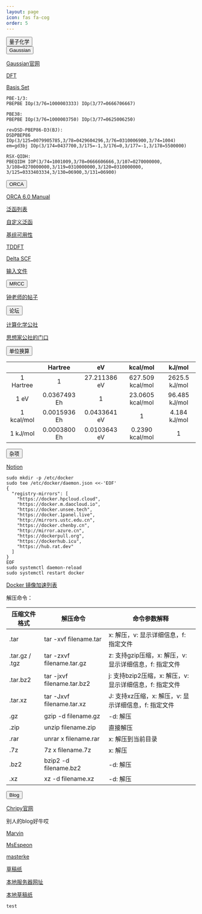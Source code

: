 ```yaml
---
layout: page
icon: fas fa-cog
order: 5
---
```

<div class="collapsible-section">
<button class="collapsible-btn">量子化学</button>
<div class="collapsible-content" markdown="1">

<div class="collapsible-section">
<button class="collapsible-btn">Gaussian</button>
<div class="collapsible-content" markdown="1">

[Gaussian官网](https://gaussian.com/gaussian16/)

[DFT](https://gaussian.com/DFT)

[Basis Set](https://gaussian.com/basissets/)

```
PBE-1/3:
PBEPBE IOp(3/76=1000003333) IOp(3/77=0666706667)

PBE38:
PBEPBE IOp(3/76=1000003750) IOp(3/77=0625006250)

revDSD-PBEP86-D3(BJ):
DSDPBEP86 IOp(3/125=0079905785,3/78=0429604296,3/76=0310006900,3/74=1004) em=gd3bj IOp(3/174=0437700,3/175=-1,3/176=0,3/177=-1,3/178=5500000)

RSX-QIDH:
PBEQIDH IOP(3/74=1001009,3/78=0666606666,3/107=0270000000,
3/108=0270000000,3/119=0310000000,3/120=0310000000,
3/125=0333403334,3/130=06900,3/131=06900)
```

</div>
</div>



<div class="collapsible-section">
<button class="collapsible-btn">ORCA</button>
<div class="collapsible-content" markdown="1">

[ORCA 6.0 Manual](https://www.faccts.de/docs/orca/6.0/manual/index.html)

[泛函列表](https://www.faccts.de/docs/orca/6.0/manual/contents/structure.html#density-functional-methods)

[自定义泛函](https://www.faccts.de/docs/orca/6.0/manual/contents/detailed/model.html#sec-model-dft-functionals-detailed)

[基组可用性](https://www.faccts.de/docs/orca/6.0/manual/contents/detailed/basisset.html#table-basisset-availability-detailed)

[TDDFT](https://www.faccts.de/docs/orca/6.0/manual/contents/detailed/tddft.html)

[Delta SCF](https://www.faccts.de/docs/orca/6.0/manual/contents/typical/energygradients.html#scf-and-symmetry)

[输入文件](https://sites.google.com/site/orcainputlibrary/)

</div>
</div>

<div class="collapsible-section">
<button class="collapsible-btn">MRCC</button>
<div class="collapsible-content" markdown="1">

[钟老师的帖子](http://bbs.keinsci.com/thread-29156-1-1.html)

</div>
</div>

<div class="collapsible-section">
<button class="collapsible-btn">论坛</button>
<div class="collapsible-content" markdown="1">

[计算化学公社](http://bbs.keinsci.com/forum.php)

[思想家公社的门口](http://sobereva.com/)

</div>
</div>

<div class="collapsible-section">
<button class="collapsible-btn">单位换算</button>
<div class="collapsible-content" markdown="1">

|            |   Hartree    |      eV      |     kcal/mol     |    kJ/mol     |
| :--------: | :----------: | :----------: | :--------------: | :-----------: |
| 1 Hartree  |      1       | 27.211386 eV | 627.509 kcal/mol | 2625.5 kJ/mol |
|    1 eV    | 0.0367493 Eh |      1       | 23.0605 kcal/mol | 96.485 kJ/mol |
| 1 kcal/mol | 0.0015936 Eh | 0.0433641 eV |        1         | 4.184 kJ/mol  |
|  1 kJ/mol  | 0.0003800 Eh | 0.0103643 eV | 0.2390 kcal/mol  |       1       |

</div>
</div>

</div>
</div>

<div class="collapsible-section">
<button class="collapsible-btn">杂项</button>
<div class="collapsible-content" markdown="1">

[Notion](https://zhuanlan.zhihu.com/p/614078488)

```
sudo mkdir -p /etc/docker
sudo tee /etc/docker/daemon.json <<-'EOF'
{
  "registry-mirrors": [
    "https://docker.hpcloud.cloud",
    "https://docker.m.daocloud.io",
    "https://docker.unsee.tech",
    "https://docker.1panel.live",
    "http://mirrors.ustc.edu.cn",
    "https://docker.chenby.cn",
    "http://mirror.azure.cn",
    "https://dockerpull.org",
    "https://dockerhub.icu",
    "https://hub.rat.dev"
  ]
}
EOF
sudo systemctl daemon-reload
sudo systemctl restart docker
```
[Docker 镜像加速列表](https://www.coderjia.cn/archives/dba3f94c-a021-468a-8ac6-e840f85867ea)

解压命令：

| 压缩文件格式 | 解压命令 | 命令参数解释 |
|--------------|----------|--------------|
| .tar | tar -xvf filename.tar | x: 解压，v: 显示详细信息，f: 指定文件 |
| .tar.gz / .tgz | tar -zxvf filename.tar.gz | z: 支持gzip压缩，x: 解压，v: 显示详细信息，f: 指定文件 |
| .tar.bz2 | tar -jxvf filename.tar.bz2 | j: 支持bzip2压缩，x: 解压，v: 显示详细信息，f: 指定文件 |
| .tar.xz | tar -Jxvf filename.tar.xz | J: 支持xz压缩，x: 解压，v: 显示详细信息，f: 指定文件 |
| .gz | gzip -d filename.gz | -d: 解压 |
| .zip | unzip filename.zip | 直接解压 |
| .rar | unrar x filename.rar | x: 解压到当前目录 |
| .7z | 7z x filename.7z | x: 解压 |
| .bz2 | bzip2 -d filename.bz2 | -d: 解压 |
| .xz | xz -d filename.xz | -d: 解压 |

</div>
</div>

<div class="collapsible-section">
<button class="collapsible-btn">Blog</button>
<div class="collapsible-content" markdown="1">

[Chripy官网](https://chirpy.cotes.page/)

别人的blog好牛哎

[Marvin](https://winxuan.github.io/posts/creat-blog/)

[MsEspeon](https://ittousei.github.io/posts/customize-my-blog/)

[masterke](https://masterke.cn/)

[草稿纸](https://bane-dysta.github.io/draft)

[本地服务器网址](http://127.0.0.1:4000/)

[本地草稿纸](http://127.0.0.1:4000/draft)



</div>
</div>

```
test
```